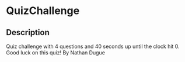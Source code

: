 # QuizChallenge

## Description
Quiz challenge with 4 questions and 40 seconds up until the clock hit 0. Good luck on this quiz! 
By Nathan Dugue
